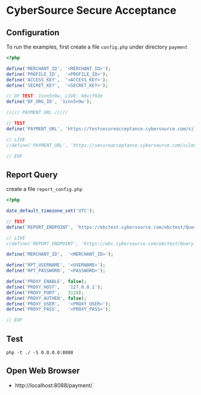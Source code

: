 CyberSource Secure Acceptance
=============================

## Configuration

To run the examples, first create a file `config.php` under directory `payment`

```php
<?php

define('MERCHANT_ID', '<MERCHANT_ID>');
define('PROFILE_ID',  '<PROFILE_ID>');
define('ACCESS_KEY',  '<ACCESS_KEY>');
define('SECRET_KEY',  '<SECRET_KEY>');

// DF TEST: 1snn5n9w, LIVE: k8vif92e 
define('DF_ORG_ID', '1snn5n9w');

///// PAYMENT URL /////

// TEST
define('PAYMENT_URL', 'https://testsecureacceptance.cybersource.com/silent/pay');

// LIVE
//define('PAYMENT_URL', 'https://secureacceptance.cybersource.com/silent/pay');

// EOF
```

## Report Query

create a file `report_config.php`

```php
<?php

date_default_timezone_set('UTC');

// TEST
define('REPORT_ENDPOINT', 'https://ebctest.cybersource.com/ebctest/Query');

// LIVE
//define('REPORT_ENDPOINT', 'https://ebc.cybersource.com/ebctest/Query');

define('MERCHANT_ID',  '<MERCHANT_ID>');

define('RPT_USERNAME', '<USERNAME>');
define('RPT_PASSWORD', '<PASSWORD>');

define('PROXY_ENABLE', false);
define('PROXY_HOST',   '127.0.0.1');
define('PROXY_PORT',   3128);
define('PROXY_AUTHEN', false);
define('PROXY_USER',   '<PROXY_USER>');
define('PROXY_PASS',   '<PROXY_PASS>');

// EOF
```

## Test
```
php -t ./ -S 0.0.0.0:8088
```

## Open Web Browser
- http://localhost:8088/payment/
